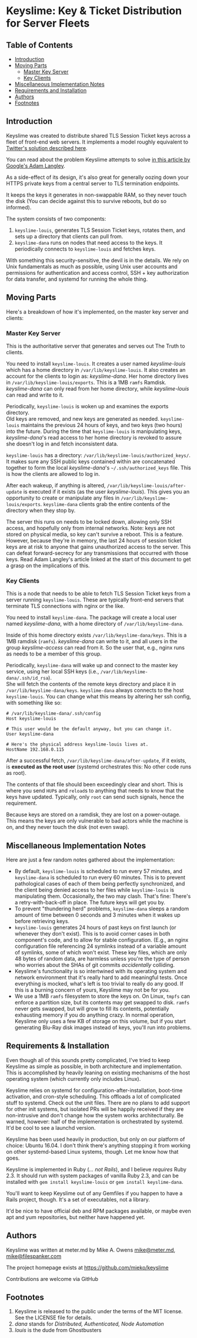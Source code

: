 # Keyslime: Key & Ticket Distribution for Server Fleets

## Table of Contents
 * [Introduction](#introduction)
 * [Moving Parts](#moving-parts)
   * [Master Key Server](#master-key-server)
   * [Key Clients](#key-clients)
 * [Miscellaneous Implementation Notes](#miscellaneous-implementation-notes)
 * [Requirements and Installation](#requirements-and-installation)
 * [Authors](#authors)
 * [Footnotes](#footnotes)

## Introduction
Keyslime was created to distribute shared TLS Session Ticket keys across a fleet
of front-end web servers.  It implements a model roughly equivalent to
[Twitter's solution described here](https://blog.twitter.com/2013/forward-secrecy-at-twitter-0).

You can read about the problem Keyslime attempts to solve
[in this article by Google's Adam Langley](https://www.imperialviolet.org/2013/06/27/botchingpfs.html).

As a side-effect of its design, it's also great for generally oozing down your
HTTPS private keys from a central server to TLS termination endpoints.  

It keeps the keys it generates in non-swappable RAM, so they never touch the
disk (You can decide against this to survive reboots, but do so informed).

The system consists of two components:
  1. `keyslime-louis`, generates TLS Session Ticket keys, rotates them, and
     sets up a directory that clients can pull from.
  2. `keyslime-dana` runs on nodes that need access to the keys.  It
     periodically connects to `keyslime-louis` and fetches keys.

With something this security-sensitive, the devil is in the details.  We rely on
Unix fundamentals as much as possible, using Unix user accounts and permissions
for authentication and access control, SSH + key authorization for data
transfer, and systemd for running the whole thing.

## Moving Parts
Here's a breakdown of how it's implemented, on the master key server and
clients:

### Master Key Server
This is the authoritative server that generates and serves out The Truth to
clients.

You need to install `keyslime-louis`.  It creates a user named *keyslime-louis*
which has a home directory in `/var/lib/keyslime-louis`.  It also creates an
account for the clients to login as: *keyslime-dana*.  Her home directory lives
in `/var/lib/keyslime-louis/exports`.  This is a 1MB `ramfs` Ramdisk.  
*keyslime-dana* can only read from her home directory, while *keyslime-louis*
can read and write to it.

Periodically, `keyslime-louis` is woken up and examines the exports directory.  
Old keys are removed, and new keys are generated as needed.  `keyslime-louis`
maintains the previous 24 hours of keys, and two keys (two hours) into the
future.  During the time that `keyslime-louis` is manipulating keys,
*keyslime-dana*'s read access to her home directory is revoked to assure she
doesn't log in and fetch inconsistent data.

`keyslime-louis` has a directory: `/var/lib/keyslime-louis/authorized_keys/`.  
It makes sure any SSH public keys contained within are concatenated together to
form the local *keyslime-dana*'s `~/.ssh/authorized_keys` file.  This is how
the clients are allowed to log in.

After each wakeup, if anything is altered,
`/var/lib/keyslime-louis/after-update` is executed if it exists (as the user
*keyslime-louis*).  This gives you an opportunity to create or manipulate any
files in `/var/lib/keyslime-louis/exports`.  `keyslime-dana` clients grab the
entire contents of the directory when they stop by.

The server this runs on needs to be locked down, allowing only SSH access,
and hopefully only from internal networks.  Note: keys are not stored on
physical media, so key can't survive a reboot.  This is a feature.  However,
because they're in memory, the last 24 hours of session ticket keys are at risk
to anyone that gains unauthorized access to the server.  This can defeat
forward-secrecy for any transmissions that occurred with those keys.  Read Adam
Langley's article linked at the start of this document to get a grasp on the
implications of this.

### Key Clients
This is a node that needs to be able to fetch TLS Session Ticket keys from a
server running `keyslime-louis`.  These are typically front-end servers that
terminate TLS connections with nginx or the like.

You need to install `keyslime-dana`.  The package will create a local user
named *keyslime-dana*, with a home directory of `/var/lib/keyslime-dana`.

Inside of this home directory exists `/var/lib/keyslime-dana/keys`.  This is
a 1MB ramdisk (`ramfs`).  *keyslime-dana* can write to it, and all users in the
group *keyslime-access* can read from it.  So the user that, e.g., nginx runs
as needs to be a member of this group.

Periodically, `keyslime-dana` will wake up and connect to the master key
service, using her local SSH keys (i.e., `/var/lib/keyslime-dana/.ssh/id_rsa`).  
She will fetch the contents of the remote keys directory and place it
in `/var/lib/keyslime-dana/keys`.  `keyslime-dana` always connects to the host
`keyslime-louis`.  You can change what this means by altering her ssh config,
with something like so:

```
# /var/lib/keyslime-dana/.ssh/config
Host keyslime-louis

# This user would be the default anyway, but you can change it.
User keyslime-dana

# Here's the physical address keyslime-louis lives at.
HostName 192.168.0.115
```

After a successful fetch, `/var/lib/keyslime-dana/after-update`, if it exists,
is **executed as the root user** (systemd orchestrates this: No other code runs
as root).

The contents of that file should been exceedingly clear and short.  This is
where you send `HUP`s and `reload`s to anything that needs to know that the
keys have updated.  Typically, only `root` can send such signals, hence the
requirement.

Because keys are stored on a ramdisk, they are lost on a power-outage.  This
means the keys are only vulnerable to bad actors while the machine is on, and
they never touch the disk (not even swap).

## Miscellaneous Implementation Notes
Here are just a few random notes gathered about the implementation:

  * By default, `keyslime-louis` is scheduled to run every 57 minutes, and
    `keyslime-dana` is scheduled to run every 60 minutes.  This is to prevent
    pathological cases of each of them being perfectly synchronized, and the
    client being denied access to her files while `keyslime-louis` is
    manipulating them.  Occasionally, the two may clash.  That's fine: There's a
    retry-with-back-off in place.  The future keys will get you by.
  * To prevent "thundering herd" problems, `keyslime-dana` sleeps a random
    amount of time between 0 seconds and 3 minutes when it wakes up before
    retrieving keys.
  * `keyslime-louis` generates 24 hours of past keys on first launch (or
    whenever they don't exist).  This is to avoid corner cases in both
    component's code, and to allow for stable configuration.  (E.g., an nginx
    configuration file referencing 24 symlinks instead of a variable amount of
    symlinks, some of which won't exist.  These key files, which are only 48
    bytes of random data, are harmless unless you're the type of person who
    worries about the SHAs of git commits *accidentally* colliding.
  * Keyslime's functionality is so intertwined with its operating system and
    network environment that it's really hard to add meaningful tests.  Once
    everything is mocked, what's left is too trivial to really do any good.  If
    this is a burning concern of yours, Keyslime may not be for you.
  * We use a 1MB `ramfs` filesystem to store the keys on.  On Linux, `tmpfs` can
    enforce a partition size, but its contents may get swapped to disk.  `ramfs`
    never gets swapped, but will grow to fill its contents, potentially
    exhausting memory if you do anything crazy.  In normal operation, Keyslime
    only uses a few KB of storage on this volume, but if you start generating
    Blu-Ray disk images instead of keys, you'll run into problems.

## Requirements & Installation
Even though all of this sounds pretty complicated, I've tried to keep Keyslime
as simple as possible, in both architecture and implementation.  This is
accomplished by heavily leaning on existing mechanisms of the host operating
system (which currently only includes Linux).

Keyslime relies on systemd for configuration-after-installation, boot-time
activation, and cron-style scheduling.  This offloads a lot of complicated stuff
to systemd.  Check out the unit files.  There are no plans to add support for
other init systems, but isolated PRs will be happily received if they are
non-intrusive and don't change how the system works architecturally.  Be warned,
however: half of the implementation is orchestrated by systemd.  It'd be cool to
see a launchd version.

Keyslime has been used heavily in production, but only on our platform of
choice: Ubuntu 16.04.  I don't think there's anything stopping it from working
on other systemd-based Linux systems, though.  Let me know how that goes.

Keyslime is implemented in Ruby (*... not Rails*), and I believe *requires*
Ruby 2.3.  It should run with system packages of vanilla Ruby 2.3, and can be
installed with `gem install keyslime-louis` or `gem install keyslime-dana`.

You'll want to keep Keyslime out of any Gemfiles if you happen to have a Rails
project, though.  It's a set of executables, not a library.

It'd be nice to have official deb and RPM packages available, or maybe even
apt and yum repositories, but neither have happened yet.

## Authors
Keyslime was written at meter.md by Mike A. Owens <mike@meter.md>,
<mike@filespanker.com>

The project homepage exists at https://github.com/mieko/keyslime

Contributions are welcome via GitHub

## Footnotes
  1. Keyslime is released to the public under the terms of the MIT license.
     See the LICENSE file for details.
  2. *dana* stands for *Distributed, Authenticated, Node Automation*
  3. *louis* is the dude from Ghostbusters
